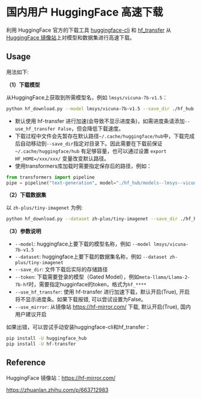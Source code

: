 # 国内用户 HuggingFace 高速下载

利用 HuggingFace 官方的下载工具 [huggingface-cli](https://huggingface.co/docs/huggingface_hub/guides/download#download-from-the-cli) 和 [hf_transfer](https://github.com/huggingface/hf_transfer) 从[HuggingFace 镜像站](https://hf-mirror.com/)上对模型和数据集进行高速下载。

## Usage

用法如下:

**（1）下载模型**

从HuggingFace上获取到所需模型名，例如 `lmsys/vicuna-7b-v1.5`：

```bash
python hf_download.py --model lmsys/vicuna-7b-v1.5 --save_dir ./hf_hub
```
- 默认使用 hf-transfer 进行加速(会导致不显示进度条)，如需进度条请添加`--use_hf_transfer False`，但会降低下载速度。
- 下载过程中文件会先暂存在默认路径`~/.cache/huggingface/hub`中，下载完成后自动移动到`--save_dir`指定对目录下。因此需要在下载前保证 `~/.cache/huggingface/hub` 有足够容量，也可以通过设置 `export HF_HOME=/xxx/xxx/` 变量改变默认路径。
- 使用transformers库加载时需要指定保存后的路径，例如：
```python
from transformers import pipeline
pipe = pipeline("text-generation", model="./hf_hub/models--lmsys--vicuna-7b-v1.5")
```

**（2）下载数据集**

以 `zh-plus/tiny-imagenet` 为例:
```bash
python hf_download.py --dataset zh-plus/tiny-imagenet --save_dir ./hf_hub
```

**（3）参数说明**
 -  `--model`: huggingface上要下载的模型名称，例如 `--model lmsys/vicuna-7b-v1.5`
 - `--dataset`: huggingface上要下载的数据集名称，例如 `--dataset zh-plus/tiny-imagenet`
 - `--save_dir`: 文件下载后实际的存储路径
 - `--token`: 下载需要登录的模型（Gated Model），例如`meta-llama/Llama-2-7b-hf`时，需要指定hugginface的token，格式为`hf_****`
 - `--use_hf_transfer`: 使用 hf-transfer 进行加速下载，默认开启(True), 开启将不显示进度条。如果下载报错, 可以尝试设置为False。
 - `--use_mirror`: 从镜像站 https://hf-mirror.com/ 下载, 默认开启(True), 国内用户建议开启

如果出错，可以尝试手动安装huggingface-cli和hf_transfer：
```bash
pip install -U huggingface_hub
pip install -U hf-transfer
```

 ## Reference

HuggingFace 镜像站：https://hf-mirror.com/

https://zhuanlan.zhihu.com/p/663712983
